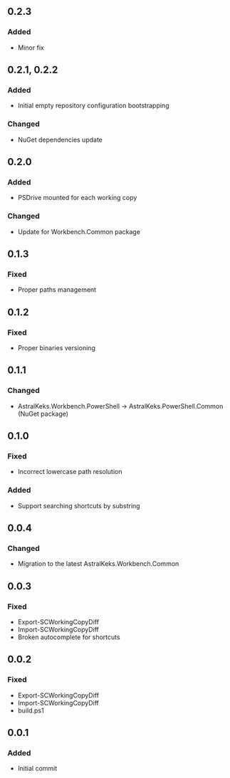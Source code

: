 ## 0.2.3
### Added
- Minor fix

## 0.2.1, 0.2.2
### Added
- Initial empty repository configuration bootstrapping
### Changed
- NuGet dependencies update

## 0.2.0
### Added
- PSDrive mounted for each working copy
### Changed
- Update for Workbench.Common package

## 0.1.3
### Fixed
- Proper paths management

## 0.1.2
### Fixed
- Proper binaries versioning

## 0.1.1
### Changed
- AstralKeks.Workbench.PowerShell -> AstralKeks.PowerShell.Common (NuGet package)

## 0.1.0
### Fixed
- Incorrect lowercase path resolution
### Added
- Support searching shortcuts by substring

## 0.0.4
### Changed
- Migration to the latest AstralKeks.Workbench.Common

## 0.0.3
### Fixed
- Export-SCWorkingCopyDiff
- Import-SCWorkingCopyDiff
- Broken autocomplete for shortcuts

## 0.0.2
### Fixed
- Export-SCWorkingCopyDiff
- Import-SCWorkingCopyDiff
- build.ps1

## 0.0.1
### Added
- Initial commit